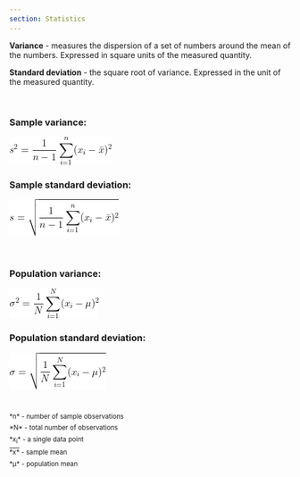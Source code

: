 ```yaml
---
section: Statistics
---
```

**Variance** - measures the dispersion of a set of numbers around the mean of the numbers. Expressed in square units of the measured quantity.

**Standard deviation** - the square root of variance. Expressed in the unit of the measured quantity.

<br />

### Sample variance:
![Sample variance](/assets/images/handbook/statistics/sample_variance.gif)

### Sample standard deviation:
![Sample standard deviation](/assets/images/handbook/statistics/sample_standard_deviation.gif)

<br />

### Population variance:
![Population variance](/assets/images/handbook/statistics/population_variance.gif)

### Population standard deviation:
![population standard deviation](/assets/images/handbook/statistics/population_standard_deviation.gif)

<br />

<sub>
*n* - number of sample observations <br />
*N* - total number of observations <br />
*x<sub>i</sub>* - a single data point <br />
<span style="text-decoration:overline">*x*</span> - sample mean <br />
*&mu;* - population mean
</sub>